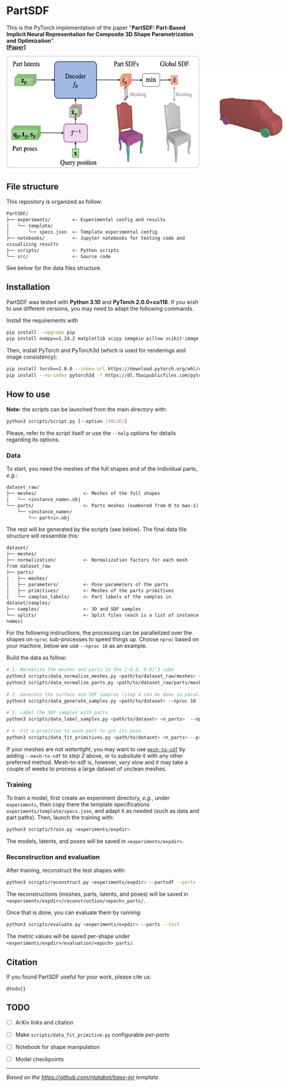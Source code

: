# PartSDF
This is the PyTorch implementation of the paper "**PartSDF: Part-Based Implicit Neural Representation for Composite 3D Shape Parametrization and Optimization**".   
**[[Paper]()]**

<p style="display: flex; align-items: center;">
    <img src="imgs/pipeline.png" alt="PartSDF pipeline" height="300"/>
    <img src="imgs/interpolation.gif" alt="Interpolation example" height="250"/>
</p>

## File structure
This repository is organized as follow:

    PartSDF/
    ├── experiments/        <- Experimental config and results
    │   └── template/
    │       └── specs.json  <- Template experimental config
    ├── notebooks/          <- Jupyter notebooks for testing code and visualizing results
    ├── scripts/            <- Python scripts
    └── src/                <- Source code

See below for the data files structure.


## Installation
PartSDF was tested with **Python 3.10** and **PyTorch 2.0.0+cu118**. If you wish to use different versions, you may need to adapt the following commands.

Install the requirements with
```bash
pip install --upgrade pip
pip install numpy==1.24.2 matplotlib scipy imageio pillow scikit-image trimesh libigl jupyterlab
```
Then, install PyTorch and PyTorch3d (which is used for renderings and image consistency):
```bash
pip install torch==2.0.0 --index-url https://download.pytorch.org/whl/cu118
pip install --no-index pytorch3d -f https://dl.fbaipublicfiles.com/pytorch3d/packaging/wheels/py310_cu118_pyt200/download.html
```

## How to use
**Note:** the scripts can be launched from the main directory with:
```bash
python3 scripts/script.py [--option [VALUE]]
```
Please, refer to the script itself or use the `--help` options for details regarding its options.

### Data

To start, you need the meshes of the full shapes and of the individual parts, *e.g.*:

    dataset_raw/
    ├── meshes/                 <- Meshes of the full shapes
    │   └── <instance_name>.obj
    └── parts/                  <- Parts meshes (numbered from 0 to max-1)
        └── <instance_name>/
            └── part<i>.obj

The rest will be generated by the scripts (see below).
The final data file structure will ressemble this:

    dataset/
    ├── meshes/
    ├── normalization/          <- Normalization factors for each mesh from dataset_raw
    ├── parts/
    │   ├── meshes/
    │   ├── parameters/         <- Pose parameters of the parts
    │   ├── primitives/         <- Meshes of the parts primitives
    │   └── samples_labels/     <- Part labels of the samples in dataset/samples/
    ├── samples/                <- 3D and SDF samples
    └── splits/                 <- Split files (each is a list of instance names)

For the following instructions, the processing can be parallelized over the shapes on `nproc` sub-processes to speed things up. Choose `nproc` based on your machine, below we use `--nproc 10` as an example.

Build the data as follow:
```bash
# 1. Normalize the meshes and parts to the [-0.9, 0.9]^3 cube
python3 scripts/data_normalize_meshes.py <path/to/dataset_raw/meshes> <path/to/dataset> --nproc 10
python3 scripts/data_normalize_parts.py <path/to/dataset_raw/parts/meshes> <path/to/dataset> --nproc 10
```
```bash
# 2. Generate the surface and SDF samples (step 4 can be done in parallel to steps 2&3)
python3 scripts/data_generate_samples.py <path/to/dataset> --nproc 10
```
```bash
# 3. Label the SDF samples with parts
python3 scripts/data_label_samples.py <path/to/dataset> <n_parts>  --nproc 10
```
```bash
# 4. Fit a primitive to each part to get its pose
python3 scripts/data_fit_primitives.py <path/to/dataset> <n_parts> --primitive cuboid  --nproc 10
```

If your meshes are not *watertight*, you may want to use [`mesh-to-sdf`](https://github.com/marian42/mesh_to_sdf) by adding `--mesh-to-sdf` to *step 2* above, or to subsitute it with any other preferred method. Mesh-to-sdf is, however, *very* slow and it may take a couple of weeks to process a large dataset of unclean meshes.


### Training
To train a model, first create an experiment directory, *e.g.*, under `experiments`, then copy there the template specifications `experiments/template/specs.json`, and adapt it as needed (such as data and part paths). Then, launch the training with:
```bash
python3 scripts/train.py <experiments/expdir>
```
The models, latents, and poses will be saved in `<experiments/expdir>`.


### Reconstruction and evaluation
After training, reconstruct the test shapes with:
```bash
python3 scripts/reconstruct.py <experiments/expdir> --partsdf --parts --test
```
The reconstructions (meshes, parts, latents, and poses) will be saved in `<experiments/expdir>/reconstruction/<epoch>_parts/`.

Once that is done, you can evaluate them by running:
```bash
python3 scripts/evaluate.py <experiments/expdir> --parts --test
```
The metric values will be saved per-shape under `<experiments/expdir>/evaluation/<epoch>_parts/`.


## Citation
If you found PartSDF useful for your work, please cite us:
```
@todo{}
```


## TODO
* [ ] ArXiv links and citation
* [ ] Make `scripts/data_fit_primitive.py` configurable *per-parts*
* [ ] Notebook for shape manipulation
* [ ] Model checkpoints


-------------------------------------------------------------
*Based on the https://github.com/ntalabot/base-inr template.*